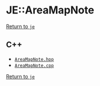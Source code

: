 # JE::AreaMapNote

[Return to `je`](/docs/je.md)

## C++

- [`AreaMapNote.hpp`](/src/je/AreaMapNote.hpp)
- [`AreaMapNote.cpp`](/src/je/AreaMapNote.cpp)

[Return to `je`](/docs/je.md)